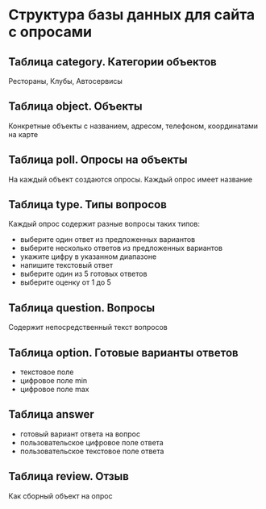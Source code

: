 # Структура базы данных для сайта с опросами

## Таблица category. Категории объектов

Рестораны, Клубы, Автосервисы

## Таблица object. Объекты

Конкретные объекты с названием, адресом, телефоном, координатами на карте

## Таблица poll. Опросы на объекты

На каждый объект создаются опросы. Каждый опрос имеет название

## Таблица type. Типы вопросов

Каждый опрос содержит разные вопросы таких типов:
- выберите один ответ из предложенных вариантов
- выберите несколько ответов из предложенных вариантов
- укажите цифру в указанном диапазоне
- напишите текстовый ответ
- выберите один из 5 готовых ответов
- выберите оценку от 1 до 5

## Таблица question. Вопросы

Содержит непосредственный текст вопросов

## Таблица option. Готовые варианты ответов

- текстовое поле
- цифровое поле min
- цифровое поле max

## Таблица answer

- готовый вариант ответа на вопрос
- пользовательское цифровое поле ответа
- пользовательское текстовое поле ответа

## Таблица review. Отзыв

Как сборный объект на опрос
